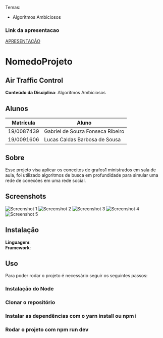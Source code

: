 
Temas:
 - Algoritmos Ambiciosos


### Link da apresentacao

[APRESENTAÇÃO]()


# NomedoProjeto
## Air Traffic Control

**Conteúdo da Disciplina**: Algoritmos Ambiciosos<br>

## Alunos
|Matrícula | Aluno |
| -- | -- |
| 19/0087439  |  Gabriel de Souza Fonseca Ribeiro |
| 19/0091606 |  Lucas Caldas Barbosa de Sousa |

## Sobre 
Esse projeto visa aplicar os conceitos de grafos1 ministrados em sala de aula, foi utilizado algoritmos de busca em profundidade para simular uma rede de conexões em uma rede social. 

## Screenshots
![Screenshot 1]()
![Screenshot 2]()
![Screenshot 3]()
![Screenshot 4]()
![Screenshot 5]()




## Instalação 
**Linguagem**: <br>
**Framework**: <br>


## Uso 
Para poder rodar o projeto é necessário seguir os seguintes passos:
### Instalação do Node
### Clonar o repositório
### Instalar as dependências com o yarn install ou npm i
### Rodar o projeto com npm run dev 



